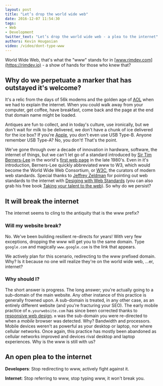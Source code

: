 ```yaml
---
layout: post
title: "Let’s drop the world wide web"
date: 2016-12-07 11:54:30
tags:
- Web
- Development
twitter_text: "Let’s drop the world wide web - a plea to the internet"
authors: Kevin Hougasian
video: /video/dont-type-www
---
```

World Wide Web, that's what the "www" stands for in [www.rimdev.com](https://rimdev.io) - a show of hands for those who knew that?

## Why do we perpetuate a marker that has outstayed it's welcome?

It's a relic from the days of 56k modems and the golden age of [AOL](http://aol.com) when we had to explain the internet. When you could walk away from your computer, get coffee, have breakfast, come back and the page at the end that domain name might be loaded.

Antiques are fun to collect, and in today's culture, use ironically, but we don't wait for milk to be delivered, we don't have a chunk of ice delivered for the ice box? If you're [Apple](http://apple.com), you don't even use USB Type-B. Anyone remember USB Type-A? No, you don't! That's the point.

We've gone through over a decade of innovation in hardware, software, the internet of things, but we can't let go of a standard introduced by [Sir Tim Berners-Lee](https://www.w3.org/People/Berners-Lee/) in the world's [first web page](http://info.cern.ch/hypertext/WWW/TheProject.html) in the late 1980's. Even in it's introduction, Berners-Lee quickly abbreviated www to W3, which would become the World Wide Web Consortium, or [W3C](http://w3.org), the curators of modern web standards. Special thanks to [Jeffrey Zeldman](http://zeldman.com) for pointing out web standards to the internet with [Desiging with Web Standards](https://www.amazon.com/Designing-Web-Standards-Jeffrey-Zeldman/dp/0321616952) (you can also grab his free book [Taking your talent to the web](http://takingyourtalenttotheweb.com/)). So why do we persist?

## It will break the internet

The internet seems to cling to the antiquity that is the www prefix?

### Will my website break?

No. We've been building resilient re-directs for years! With very few exceptions, dropping the www will get you to the same domain. Type `google.com` and magically `www.google.com` is the link that appears.

We actively plan for this scenario, redirecting to the www prefixed domain. Why? Is it because no one will realize they're on the world wide web, ...er, internet?

### Why should I?

The short answer is progress. The long answer; you're actually going to a sub-domain of the main website. Any other instance of this practice is generally frowned upon. A sub-domain is treated, in any other case, as an entirely different website (and you're fracturing your SEO). The early mobile practice of `m.yourwebsite.com` has since been corrected thanks to [responsive web design](https://abookapart.com/products/responsive-web-design). `m` was the sub-domain  you were re-directed to when a *mobile* browser was detected. Why? Bandwidth and processors. Mobile devices weren't as powerful as your desktop or laptop, nor where cellular networks. Once again, this practice has mostly been abandoned as cellular networks improved and devices rival desktop and laptop experiences. Why is the www is still with us?

## An open plea to the internet

**Developers**: Stop redirecting to www, actively fight against it.

**Internet**: Stop referring to www, stop typing www, it won't break you.
